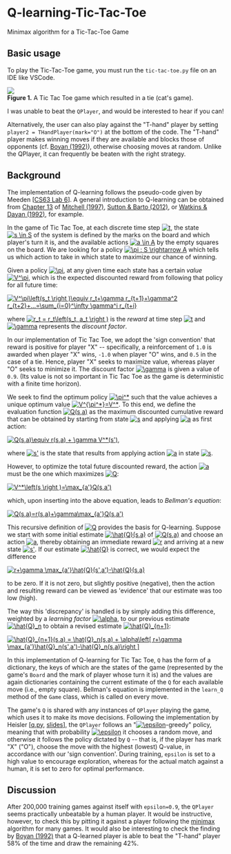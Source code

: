# Q-learning-Tic-Tac-Toe
Minimax algorithm for a Tic-Tac-Toe Game

## Basic usage
To play the Tic-Tac-Toe game, you must run the `tic-tac-toe.py` file on an IDE like VSCode.

![](Images/Tic_Tac_Toe_cats_game.png)  
**Figure 1.** A Tic Tac Toe game which resulted in a tie (cat's game).

I was unable to beat the `QPlayer`, and would be interested to hear if you can!

Alternatively, the user can also play against the "T-hand" player by setting `player2 = THandPlayer(mark="O")` at the bottom of the code. The "T-hand" player makes winning moves if they are available and blocks those of opponents (cf. [Boyan (1992)](http://www.cs.cmu.edu/~jab/cv/pubs/boyan.backgammon-thesis.pdf)), otherwise choosing moves at random. Unlike the QPlayer, it can frequently be beaten with the right strategy.

## Background
The implementation of Q-learning follows the pseudo-code given by Meeden [[CS63 Lab 6](https://www.cs.swarthmore.edu/~meeden/cs63/f11/lab6.php)]. A general introduction to Q-learning can be obtained from [Chapter 13](https://www.cs.swarthmore.edu/~meeden/cs63/f11/ml-ch13.pdf) of [Mitchell (1997)](http://www.cs.cmu.edu/~tom/mlbook.html), [Sutton & Barto (2012)](http://people.inf.elte.hu/lorincz/Files/RL_2006/SuttonBook.pdf), or [Watkins & Dayan (1992)](http://www.gatsby.ucl.ac.uk/~dayan/papers/cjch.pdf), for example.

In the game of Tic Tac Toe, at each discrete time step <a href="https://www.codecogs.com/eqnedit.php?latex=t" target="_blank"><img src="https://latex.codecogs.com/gif.latex?t" title="t" /></a>, the state <a href="https://www.codecogs.com/eqnedit.php?latex=s&space;\in&space;S" target="_blank"><img src="https://latex.codecogs.com/gif.latex?s&space;\in&space;S" title="s \in S" /></a> of the system is defined by the marks on the board and which player's turn it is, and the available actions <a href="https://www.codecogs.com/eqnedit.php?latex=a&space;\in&space;A" target="_blank"><img src="https://latex.codecogs.com/gif.latex?a&space;\in&space;A" title="a \in A" /></a> by the empty squares on the board. We are looking for a policy <a href="https://www.codecogs.com/eqnedit.php?latex=\pi&space;:&space;S&space;\rightarrow&space;A" target="_blank"><img src="https://latex.codecogs.com/gif.latex?\pi&space;:&space;S&space;\rightarrow&space;A" title="\pi : S \rightarrow A" /></a> which tells us which action to take in which state to maximize our chance of winning.

Given a policy <a href="https://www.codecogs.com/eqnedit.php?latex=\pi" target="_blank"><img src="https://latex.codecogs.com/gif.latex?\pi" title="\pi" /></a>, at any given time each state has a certain _value_ <a href="https://www.codecogs.com/eqnedit.php?latex=V^\pi" target="_blank"><img src="https://latex.codecogs.com/gif.latex?V^\pi" title="V^\pi" /></a>, which is the expected discounted reward from following that policy for all future time:

<a href="https://www.codecogs.com/eqnedit.php?latex=V^\pi\left(s_t&space;\right&space;)\equiv&space;r_t&plus;\gamma&space;r_{t&plus;1}&plus;\gamma^2&space;r_{t&plus;2}&plus;...=\sum_{i=0}^\infty&space;\gamma^i&space;r_{t&plus;i}" target="_blank"><img src="https://latex.codecogs.com/gif.latex?V^\pi\left(s_t&space;\right&space;)\equiv&space;r_t&plus;\gamma&space;r_{t&plus;1}&plus;\gamma^2&space;r_{t&plus;2}&plus;...=\sum_{i=0}^\infty&space;\gamma^i&space;r_{t&plus;i}" title="V^\pi\left(s_t \right )\equiv r_t+\gamma r_{t+1}+\gamma^2 r_{t+2}+...=\sum_{i=0}^\infty \gamma^i r_{t+i}" /></a>

where <a href="https://www.codecogs.com/eqnedit.php?latex=r_t&space;=&space;r_t\left(s_t,&space;a_t&space;\right&space;)" target="_blank"><img src="https://latex.codecogs.com/gif.latex?r_t&space;=&space;r_t\left(s_t,&space;a_t&space;\right&space;)" title="r_t = r_t\left(s_t, a_t \right )" /></a> is the _reward_ at time step <a href="https://www.codecogs.com/eqnedit.php?latex=t" target="_blank"><img src="https://latex.codecogs.com/gif.latex?t" title="t" /></a> and <a href="https://www.codecogs.com/eqnedit.php?latex=\gamma" target="_blank"><img src="https://latex.codecogs.com/gif.latex?\gamma" title="\gamma" /></a> represents the _discount factor_. 

In our implementation of Tic Tac Toe, we adopt the 'sign convention' that reward is positive for player "X" -- specifically, a reinforcement of `1.0` is awarded when player "X" wins, `-1.0` when player "O" wins, and `0.5` in the case of a tie. Hence, player "X" seeks to maximize value, whereas player "O" seeks to minimize it. The discount factor <a href="https://www.codecogs.com/eqnedit.php?latex=\gamma" target="_blank"><img src="https://latex.codecogs.com/gif.latex?\gamma" title="\gamma" /></a> is given a value of `0.9`. (Its value is not so important in Tic Tac Toe as the game is deterministic with a finite time horizon).

We seek to find the optimum policy <a href="https://www.codecogs.com/eqnedit.php?latex=\pi^*" target="_blank"><img src="https://latex.codecogs.com/gif.latex?\pi^*" title="\pi^*" /></a> such that the value achieves a unique optimum value <a href="https://www.codecogs.com/eqnedit.php?latex=V^{\pi^*}=V^*" target="_blank"><img src="https://latex.codecogs.com/gif.latex?V^{\pi^*}=V^*" title="V^{\pi^*}=V^*" /></a>. To this end, we define the evaluation function <a href="https://www.codecogs.com/eqnedit.php?latex=Q(s,a)" target="_blank"><img src="https://latex.codecogs.com/gif.latex?Q(s,a)" title="Q(s,a)" /></a> as the maximum discounted cumulative reward that can be obtained by starting from state <a href="https://www.codecogs.com/eqnedit.php?latex=s" target="_blank"><img src="https://latex.codecogs.com/gif.latex?s" title="s" /></a> and applying <a href="https://www.codecogs.com/eqnedit.php?latex=a" target="_blank"><img src="https://latex.codecogs.com/gif.latex?a" title="a" /></a> as first action:

<a href="https://www.codecogs.com/eqnedit.php?latex=Q(s,a)\equiv&space;r(s,a)&space;&plus;&space;\gamma&space;V^*(s')" target="_blank"><img src="https://latex.codecogs.com/gif.latex?Q(s,a)\equiv&space;r(s,a)&space;&plus;&space;\gamma&space;V^*(s')" title="Q(s,a)\equiv r(s,a) + \gamma V^*(s')" /></a>,

where <a href="https://www.codecogs.com/eqnedit.php?latex=s'" target="_blank"><img src="https://latex.codecogs.com/gif.latex?s'" title="s'" /></a> is the state that results from applying action <a href="https://www.codecogs.com/eqnedit.php?latex=a" target="_blank"><img src="https://latex.codecogs.com/gif.latex?a" title="a" /></a> in state <a href="https://www.codecogs.com/eqnedit.php?latex=s" target="_blank"><img src="https://latex.codecogs.com/gif.latex?s" title="s" /></a>.

However, to optimize the total future discounted reward, the action <a href="https://www.codecogs.com/eqnedit.php?latex=a" target="_blank"><img src="https://latex.codecogs.com/gif.latex?a" title="a" /></a> must be the one which maximizes <a href="https://www.codecogs.com/eqnedit.php?latex=Q" target="_blank"><img src="https://latex.codecogs.com/gif.latex?Q" title="Q" /></a>:

<a href="https://www.codecogs.com/eqnedit.php?latex=V^*\left(s&space;\right&space;)=\max_{a'}Q(s,a')" target="_blank"><img src="https://latex.codecogs.com/gif.latex?V^*\left(s&space;\right&space;)=\max_{a'}Q(s,a')" title="V^*\left(s \right )=\max_{a'}Q(s,a')" /></a>

which, upon inserting into the above equation, leads to _Bellman's equation_:

<a href="https://www.codecogs.com/eqnedit.php?latex=Q(s,a)=r(s,a)&plus;\gamma\max_{a'}Q(s,a')" target="_blank"><img src="https://latex.codecogs.com/gif.latex?Q(s,a)=r(s,a)&plus;\gamma\max_{a'}Q(s,a')" title="Q(s,a)=r(s,a)+\gamma\max_{a'}Q(s,a')" /></a>

This recursive definition of <a href="https://www.codecogs.com/eqnedit.php?latex=Q" target="_blank"><img src="https://latex.codecogs.com/gif.latex?Q" title="Q" /></a> provides the basis for Q-learning. Suppose we start with some initial estimate <a href="https://www.codecogs.com/eqnedit.php?latex=\hat{Q}(s,a)" target="_blank"><img src="https://latex.codecogs.com/gif.latex?\hat{Q}(s,a)" title="\hat{Q}(s,a)" /></a> of <a href="https://www.codecogs.com/eqnedit.php?latex=Q(s,a)" target="_blank"><img src="https://latex.codecogs.com/gif.latex?Q(s,a)" title="Q(s,a)" /></a> and choose an action <a href="https://www.codecogs.com/eqnedit.php?latex=a" target="_blank"><img src="https://latex.codecogs.com/gif.latex?a" title="a" /></a>, thereby obtaining an immediate reward <a href="https://www.codecogs.com/eqnedit.php?latex=r" target="_blank"><img src="https://latex.codecogs.com/gif.latex?r" title="r" /></a> and arriving at a new state <a href="https://www.codecogs.com/eqnedit.php?latex=s'" target="_blank"><img src="https://latex.codecogs.com/gif.latex?s'" title="s'" /></a>. If our estimate <a href="https://www.codecogs.com/eqnedit.php?latex=\hat{Q}" target="_blank"><img src="https://latex.codecogs.com/gif.latex?\hat{Q}" title="\hat{Q}" /></a> is correct, we would expect the difference

<a href="https://www.codecogs.com/eqnedit.php?latex=r&plus;\gamma&space;\max_{a'}\hat{Q}(s',a')-\hat{Q}(s,a)" target="_blank"><img src="https://latex.codecogs.com/gif.latex?r&plus;\gamma&space;\max_{a'}\hat{Q}(s',a')-\hat{Q}(s,a)" title="r+\gamma \max_{a'}\hat{Q}(s',a')-\hat{Q}(s,a)" /></a>

to be zero. If it is not zero, but slightly positive (negative), then the action and resulting reward can be viewed as 'evidence' that our estimate was too low (high).

The way this 'discrepancy' is handled is by simply adding this difference, weighted by a _learning factor_ <a href="https://www.codecogs.com/eqnedit.php?latex=\alpha" target="_blank"><img src="https://latex.codecogs.com/gif.latex?\alpha" title="\alpha" /></a>, to our previous estimate <a href="https://www.codecogs.com/eqnedit.php?latex=\hat{Q}_n" target="_blank"><img src="https://latex.codecogs.com/gif.latex?\hat{Q}_n" title="\hat{Q}_n" /></a> to obtain a revised estimate <a href="https://www.codecogs.com/eqnedit.php?latex=\hat{Q}_{n&plus;1}" target="_blank"><img src="https://latex.codecogs.com/gif.latex?\hat{Q}_{n&plus;1}" title="\hat{Q}_{n+1}" /></a>:

<a href="https://www.codecogs.com/eqnedit.php?latex=\hat{Q}_{n&plus;1}(s,a)&space;=&space;\hat{Q}_n(s,a)&space;&plus;&space;\alpha\left[&space;r&plus;\gamma&space;\max_{a'}\hat{Q}_n(s',a')-\hat{Q}_n(s,a)\right&space;]" target="_blank"><img src="https://latex.codecogs.com/gif.latex?\hat{Q}_{n&plus;1}(s,a)&space;=&space;\hat{Q}_n(s,a)&space;&plus;&space;\alpha\left[&space;r&plus;\gamma&space;\max_{a'}\hat{Q}_n(s',a')-\hat{Q}_n(s,a)\right&space;]" title="\hat{Q}_{n+1}(s,a) = \hat{Q}_n(s,a) + \alpha\left[ r+\gamma \max_{a'}\hat{Q}_n(s',a')-\hat{Q}_n(s,a)\right ]" /></a>

In this implementation of Q-learning for Tic Tac Toe, `Q` has the form of a dictionary, the keys of which are the states of the game (represented by the game's `Board` and the mark of player whose turn it is) and the values are again dictionaries containing the current estimate of the `Q` for each available move (i.e., empty square). Bellman's equation is implemented in the `learn_Q` method of the `Game` class, which is called on every move. 

The game's `Q` is shared with any instances of `QPlayer` playing the game, which uses it to make its move decisions. Following the implementation by Heisler [[q.py](https://gist.github.com/fheisler/430e70fa249ba30e707f), [slides](http://slides.com/fheisler/q-learning#/)], the `QPlayer` follows an "<a href="https://www.codecogs.com/eqnedit.php?latex=\epsilon" target="_blank"><img src="https://latex.codecogs.com/gif.latex?\epsilon" title="\epsilon" /></a>-greedy" policy, meaning that with probability <a href="https://www.codecogs.com/eqnedit.php?latex=\epsilon" target="_blank"><img src="https://latex.codecogs.com/gif.latex?\epsilon" title="\epsilon" /></a> it chooses a random move, and otherwise it follows the policy dictated by `Q` -- that is, if the player has mark "X" ("O"), choose the move with the highest (lowest) Q-value, in accordance with our 'sign convention'. During training, `epsilon` is set to a high value to encourage exploration, whereas for the actual match against a human, it is set to zero for optimal performance.

## Discussion
After 200,000 training games against itself with `epsilon=0.9`, the `QPlayer` seems practically unbeatable by a human player. It would be instructive, however, to check this by pitting it against a player following the [minimax](https://en.wikipedia.org/wiki/Minimax) algorithm for many games. It would also be interesting to check the finding by [Boyan (1992)](http://www.cs.cmu.edu/~jab/cv/pubs/boyan.backgammon-thesis.pdf) that a Q-learned player is able to beat the "T-hand" player 58% of the time and draw the remaining 42%.

